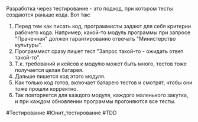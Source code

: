 Разработка через тестирование - это подход, при котором тесты создаются раньше кода. Вот так:
1. Перед тем как писать код, программисты задают для себя критерии рабочего кода. Например, какой-то модуль программы при запросе "Прачечная" должен гарантированно отвечать "Министерство культуры".
2. Программист сразу пишет тест "Запрос такой-то - ожидать ответ такой-то".
3. Т.к. требований и кейсов к модулю может быть много, тестов тоже получается целая батарея.
4. Дальше пишется код этого модуля.
5. Как только код готов, включает батарею тестов и смотрят, чтобы они тоже прошли корректно.
6. Так повторяется для каждого модуля, каждого маленького закутка, и при каждом обновлении программы прогоняются все тесты.

#Тестирование #Юнит_тестирование #TDD
